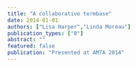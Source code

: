 ```yaml
---
title: "A collaborative termbase"
date: 2014-01-01
authors: ["Lisa Harper","Linda Moreau"]
publication_types: ["0"]
abstract: ""
featured: false
publication: "Presented at AMTA 2014"
---
```


